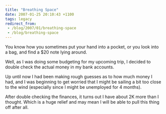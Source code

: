 ```yaml
---
title: "Breathing Space"
date: 2007-01-25 20:10:43 +1100
tags: legacy
redirect_from:
 - /blog/2007/01/breathing-space
 - /blog/breathing-space
---
```


You know how you sometimes put your hand into a pocket, or you look into a bag, and find a $20 note lying around.



Well, as I was doing some budgeting for my upcoming trip, I decided to double check the actual money in my bank accounts.



Up until now I had been making rough guesses as to how much money I had, and I was beginning to get worried that I might be sailing a bit too close to the wind (especially since I might be unemployed for 4 months).



After double checking the finances, it turns out I have about 2K more than I thought. Which is a huge relief and may mean I will be able to pull this thing off after all.

<!-- break -->


